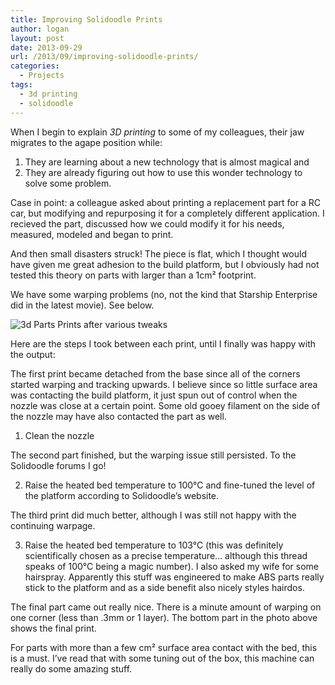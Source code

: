 ```yaml
---
title: Improving Solidoodle Prints
author: logan
layout: post
date: 2013-09-29
url: /2013/09/improving-solidoodle-prints/
categories:
  - Projects
tags:
  - 3d printing
  - solidoodle
---
```

When I begin to explain _3D printing_ to some of my colleagues, their jaw migrates to the agape position while:

  1. They are learning about a new technology that is almost magical and
  1. They are already figuring out how to use this wonder technology to solve some problem.

Case in point: a colleague asked about printing a replacement part for a RC car, but modifying and repurposing it for a completely different application. I recieved the part, discussed how we could modify it for his needs, measured, modeled and began to print.

And then small disasters struck! The piece is flat, which I thought would have given me great adhesion to the build platform, but I obviously had not tested this theory on parts with larger than a 1cm² footprint.

We have some warping problems (no, not the kind that Starship Enterprise did in the latest movie). See below.

![3d Parts](/img/2013/09/3D-printer-stuff-2738.jpg)
Prints after various tweaks

Here are the steps I took between each print, until I finally was happy with the output:

The first print became detached from the base since all of the corners started warping and tracking upwards. I believe since so little surface area was contacting the build platform, it just spun out of control when the nozzle was close at a certain point. Some old gooey filament on the side of the nozzle may have also contacted the part as well.

1. Clean the nozzle

The second part finished, but the warping issue still persisted. To the Solidoodle forums I go!

2. Raise the heated bed temperature to 100°C and fine-tuned the level of the platform according to Solidoodle&#8217;s website.

The third print did much better, although I was still not happy with the continuing warpage.

3. Raise the heated bed temperature to 103°C (this was definitely scientifically chosen as a precise temperature&#8230; although this thread speaks of 100°C being a magic number). I also asked my wife for some hairspray. Apparently this stuff was engineered to make ABS parts really stick to the platform and as a side benefit also nicely styles hairdos.

The final part came out really nice. There is a minute amount of warping on one corner (less than .3mm or 1 layer). The bottom part in the photo above shows the final print.

For parts with more than a few cm² surface area contact with the bed, this is a must. I&#8217;ve read that with some tuning out of the box, this machine can really do some amazing stuff.
